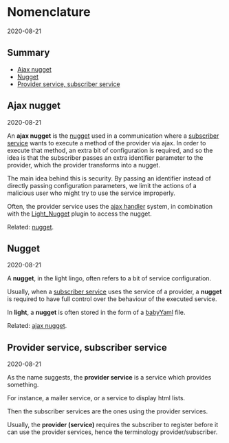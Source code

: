 Nomenclature
=============
2020-08-21



Summary
-----------

- [Ajax nugget](#ajax-nugget)
- [Nugget](#nugget)
- [Provider service, subscriber service](#provider-service-subscriber-service)



Ajax nugget
----------
2020-08-21

An **ajax nugget** is the [nugget](#nugget) used in a communication where a [subscriber service](#provider-service-subscriber-service) wants to execute a method of the provider via ajax.
In order to execute that method, an extra bit of configuration is required, and so the idea is that the subscriber passes an extra identifier parameter to the provider, which the provider transforms into a nugget.

The main idea behind this is security. By passing an identifier instead of directly passing configuration parameters, we limit the actions of a malicious user who might try to use the service improperly. 


Often, the provider service uses the [ajax handler](https://github.com/lingtalfi/Light_AjaxHandler) system, in combination with the [Light_Nugget](https://github.com/lingtalfi/Light_Nugget) plugin to access the nugget.




Related: [nugget](#nugget).



Nugget
----------
2020-08-21


A **nugget**, in the light lingo, often refers to a bit of service configuration.

Usually, when a [subscriber service](#provider-service-subscriber-service) uses the service of a provider, a **nugget** is required
to have full control over the behaviour of the executed service.

In **light**, a **nugget** is often stored in the form of a [babyYaml](https://github.com/lingtalfi/BabyYaml) file.

 
Related: [ajax nugget](#ajax-nugget).
 


Provider service, subscriber service
-----------------
2020-08-21



As the name suggests, the **provider service** is a service which provides something.

For instance, a mailer service, or a service to display html lists.

Then the subscriber services are the ones using the provider services.


Usually, the **provider (service)** requires the subscriber to register before it can use the provider services, hence the terminology provider/subscriber. 




